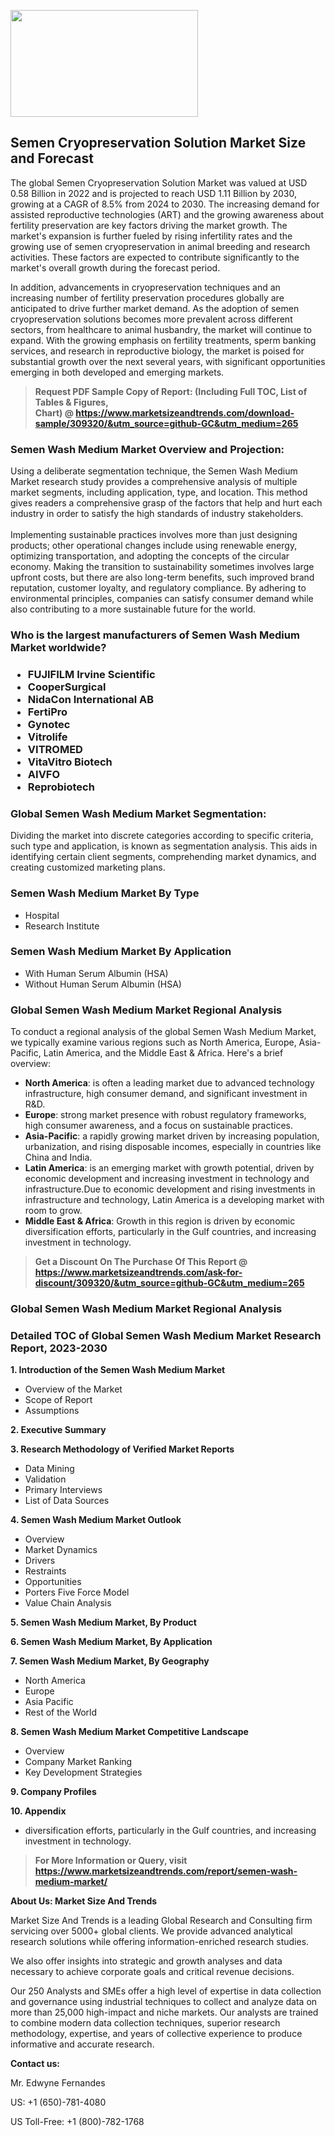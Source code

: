 <p><img class="alignnone size-medium wp-image-20088" src="https://ffe5etoiles.com/wp-content/uploads/2024/12/MST1-300x171.png" alt="" width="300" height="171" /></p><h2>Semen Cryopreservation Solution Market Size and Forecast</h2><p>The global Semen Cryopreservation Solution Market was valued at USD 0.58 Billion in 2022 and is projected to reach USD 1.11 Billion by 2030, growing at a CAGR of 8.5% from 2024 to 2030. The increasing demand for assisted reproductive technologies (ART) and the growing awareness about fertility preservation are key factors driving the market growth. The market's expansion is further fueled by rising infertility rates and the growing use of semen cryopreservation in animal breeding and research activities. These factors are expected to contribute significantly to the market's overall growth during the forecast period.</p><p>In addition, advancements in cryopreservation techniques and an increasing number of fertility preservation procedures globally are anticipated to drive further market demand. As the adoption of semen cryopreservation solutions becomes more prevalent across different sectors, from healthcare to animal husbandry, the market will continue to expand. With the growing emphasis on fertility treatments, sperm banking services, and research in reproductive biology, the market is poised for substantial growth over the next several years, with significant opportunities emerging in both developed and emerging markets.</p></p><blockquote id="" class=""><strong>Request PDF Sample Copy of Report: (Including Full TOC, List of Tables &amp; Figures, Chart)&nbsp;@&nbsp;<strong><a href="https://www.marketsizeandtrends.com/download-sample/309320/&utm_source=github-GC&utm_medium=265" target="_blank">https://www.marketsizeandtrends.com/download-sample/309320/&utm_source=github-GC&utm_medium=265</a></strong></strong></blockquote><h3 id="" class="">Semen Wash Medium Market&nbsp;Overview and Projection:</h3><p id="" class="">Using a deliberate segmentation technique, the Semen Wash Medium Market research study provides a comprehensive analysis of multiple market segments, including application, type, and location. This method gives readers a comprehensive grasp of the factors that help and hurt each industry in order to satisfy the high standards of industry stakeholders. <br /> <br />Implementing sustainable practices involves more than just designing products; other operational changes include using renewable energy, optimizing transportation, and adopting the concepts of the circular economy. Making the transition to sustainability sometimes involves large upfront costs, but there are also long-term benefits, such improved brand reputation, customer loyalty, and regulatory compliance. By adhering to environmental principles, companies can satisfy consumer demand while also contributing to a more sustainable future for the world.</p><h3 id="" class="">Who is the largest manufacturers of&nbsp;Semen Wash Medium Market worldwide?</h3><h3 class=""><p><ul><li>FUJIFILM Irvine Scientific </li><li> CooperSurgical </li><li> NidaCon International AB </li><li> FertiPro </li><li> Gynotec </li><li> Vitrolife </li><li> VITROMED </li><li> VitaVitro Biotech </li><li> AIVFO </li><li> Reprobiotech</li></ul></p></h3><h3 id="" class="">Global&nbsp;Semen Wash Medium Market Segmentation:</h3><p id="" class="">Dividing the market into discrete categories according to specific criteria, such type and application, is known as segmentation analysis. This aids in identifying certain client segments, comprehending market dynamics, and creating customized marketing plans.</p><h3 id="" class="">Semen Wash Medium Market&nbsp;By Type</h3><p><p><ul><li>Hospital</li><li> Research Institute</p></li></ul></p></p><h3 id="" class="">Semen Wash Medium Market&nbsp;By Application</h3><p class=""><p><ul><li>With Human Serum Albumin (HSA)</li><li> Without Human Serum Albumin (HSA)</li></ul></p></p><h3 id="" class="">Global Semen Wash Medium Market Regional Analysis</h3><p id="" class="">To conduct a regional analysis of the global Semen Wash Medium Market, we typically examine various regions such as North America, Europe, Asia-Pacific, Latin America, and the Middle East &amp; Africa. Here's a brief overview:</p><ul><li><strong>North America</strong>: is often a leading market due to advanced technology infrastructure, high consumer demand, and significant investment in R&amp;D.</li><li><strong>Europe</strong>: strong market presence with robust regulatory frameworks, high consumer awareness, and a focus on sustainable practices.</li><li><strong>Asia-Pacific</strong>: a rapidly growing market driven by increasing population, urbanization, and rising disposable incomes, especially in countries like China and India.</li><li><strong>Latin America</strong>: is an emerging market with growth potential, driven by economic development and increasing investment in technology and infrastructure.Due to economic development and rising investments in infrastructure and technology, Latin America is a developing market with room to grow.</li><li><strong>Middle East &amp; Africa</strong>: Growth in this region is driven by economic diversification efforts, particularly in the Gulf countries, and increasing investment in technology.</li></ul><blockquote id="" class=""><strong>Get a Discount On The Purchase Of This Report @ <strong><a href="https://www.marketsizeandtrends.com/ask-for-discount/309320/&utm_source=github-GC&utm_medium=265" target="_blank">https://www.marketsizeandtrends.com/ask-for-discount/309320/&utm_source=github-GC&utm_medium=265</a></strong></strong></blockquote><h3 id="" class="">Global Semen Wash Medium Market Regional Analysis</h3><h3 id="" class="">Detailed TOC of Global Semen Wash Medium Market Research Report, 2023-2030</h3><p id="" class=""><strong>1. Introduction of the Semen Wash Medium Market</strong></p><ul><li>Overview of the Market</li><li>Scope of Report</li><li>Assumptions</li></ul><p id="" class=""><strong>2. Executive Summary</strong></p><p id="" class=""><strong>3. Research Methodology of Verified Market Reports</strong></p><ul><li>Data Mining</li><li>Validation</li><li>Primary Interviews</li><li>List of Data Sources</li></ul><p id="" class=""><strong>4. Semen Wash Medium Market Outlook</strong></p><ul><li>Overview</li><li>Market Dynamics</li><li>Drivers</li><li>Restraints</li><li>Opportunities</li><li>Porters Five Force Model</li><li>Value Chain Analysis</li></ul><p id="" class=""><strong>5. Semen Wash Medium Market, By Product</strong></p><p id="" class=""><strong>6. Semen Wash Medium Market, By Application</strong></p><p id="" class=""><strong>7. Semen Wash Medium Market, By Geography</strong></p><ul><li>North America</li><li>Europe</li><li>Asia Pacific</li><li>Rest of the World</li></ul><p id="" class=""><strong>8. Semen Wash Medium Market Competitive Landscape</strong></p><ul><li>Overview</li><li>Company Market Ranking</li><li>Key Development Strategies</li></ul><p id="" class=""><strong>9. Company Profiles</strong></p><p id="" class=""><strong>10. Appendix</strong></p><ul><li>diversification efforts, particularly in the Gulf countries, and increasing investment in technology.</li></ul><blockquote id="" class=""><strong>For More Information or Query, visit <strong><strong><a href="https://www.marketsizeandtrends.com/report/semen-wash-medium-market/" target="_blank">https://www.marketsizeandtrends.com/report/semen-wash-medium-market/</a></strong></strong></strong></blockquote><p id="" class=""><strong>About Us: Market Size And Trends</strong></p><p id="" class="">Market Size And Trends is a leading Global Research and Consulting firm servicing over 5000+ global clients. We provide advanced analytical research solutions while offering information-enriched research studies.</p><p id="" class="">We also offer insights into strategic and growth analyses and data necessary to achieve corporate goals and critical revenue decisions.</p><p id="" class="">Our 250 Analysts and SMEs offer a high level of expertise in data collection and governance using industrial techniques to collect and analyze data on more than 25,000 high-impact and niche markets. Our analysts are trained to combine modern data collection techniques, superior research methodology, expertise, and years of collective experience to produce informative and accurate research.</p><p id="" class=""><strong>Contact us:</strong></p><p id="" class="">Mr. Edwyne Fernandes</p><p id="" class="">US: +1 (650)-781-4080</p><p id="" class="">US Toll-Free: +1 (800)-782-1768</p>

